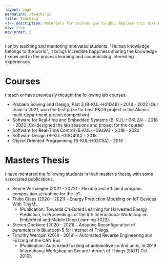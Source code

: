 ```yaml
---
layout: page
permalink: /teaching/
title: Teaching
<!-- description: Materials for courses you taught. Replace this text with your description. -->
nav: true
nav_order: 5
---
```

I enjoy teaching and mentoring motivated students. "Human knowledge belongs to the world", it brings incredible happiness sharing the knowledge I know and in the process learning and accumulating interesting experiences.

# Courses
I teach or have previously thought the following lab courses.

- Problem Solving and Design, Part 3 (B-KUL-H01D4B) - 2018 - 2022 (Our team in 2021, won the first prize for best P&O3 project in the Alumni multi-department project competition)
- Software for Real-time and Embedded Systems (B-KUL-H04L2A) - 2018 - 2022 (Co-designed the lab sessions and project for the course)
- Software for Real-Time Control (B-KUL-H09J9A) - 2019 - 2023
- Software Design (B-KUL-G0Q40C) - 2018
- Object Oriented Programming (B-KUL-H02C5A) - 2018

# Masters Thesis
I have mentored the following students in their master's thesis, with some associated publications.
- Senne Verhaegen (2021 - 2022) - Flexible and efficient program composition at runtime for the IoT.
- Thibo Claes (2020 - 2021) - Energy Prediction Modeling on IoT Devices With TinyML
	- (Publication: Towards On-Board Learning for Harvested Energy Prediction, In Proceedings of the 6th International Workshop on Embedded and Mobile Deep Learning 2022).
- Steven Ghekiere (2020 - 2021) - Adaptive Reconfiguration of parameters in Bluetooth 5 for Internet of Things.
- Timothy Werquin (2018 - 2019) - Automated Reverse Engineering and Fuzzing of the CAN Bus
	- (Publication: Automated fuzzing of automotive control units, In 2019 International Workshop on Secure Internet of Things (SIOT) Oct 2019).
